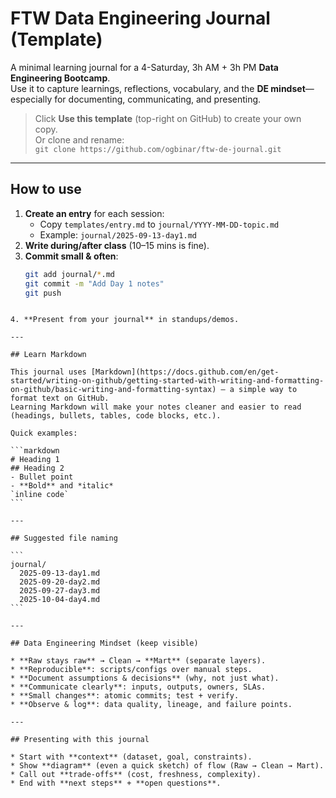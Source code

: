 # FTW Data Engineering Journal (Template)

A minimal learning journal for a 4-Saturday, 3h AM + 3h PM **Data Engineering Bootcamp**.  
Use it to capture learnings, reflections, vocabulary, and the **DE mindset**—especially for documenting, communicating, and presenting.

> Click **Use this template** (top-right on GitHub) to create your own copy.  
> Or clone and rename:  
> `git clone https://github.com/ogbinar/ftw-de-journal.git`

---

## How to use

1. **Create an entry** for each session:
   - Copy `templates/entry.md` to `journal/YYYY-MM-DD-topic.md`
   - Example: `journal/2025-09-13-day1.md`
2. **Write during/after class** (10–15 mins is fine).
3. **Commit small & often**:
   ```bash
   git add journal/*.md
   git commit -m "Add Day 1 notes"
   git push
````

4. **Present from your journal** in standups/demos.

---

## Learn Markdown

This journal uses [Markdown](https://docs.github.com/en/get-started/writing-on-github/getting-started-with-writing-and-formatting-on-github/basic-writing-and-formatting-syntax) — a simple way to format text on GitHub.
Learning Markdown will make your notes cleaner and easier to read (headings, bullets, tables, code blocks, etc.).

Quick examples:

```markdown
# Heading 1
## Heading 2
- Bullet point
- **Bold** and *italic*
`inline code`
```

---

## Suggested file naming

```
journal/
  2025-09-13-day1.md
  2025-09-20-day2.md
  2025-09-27-day3.md
  2025-10-04-day4.md
```

---

## Data Engineering Mindset (keep visible)

* **Raw stays raw** → Clean → **Mart** (separate layers).
* **Reproducible**: scripts/configs over manual steps.
* **Document assumptions & decisions** (why, not just what).
* **Communicate clearly**: inputs, outputs, owners, SLAs.
* **Small changes**: atomic commits; test + verify.
* **Observe & log**: data quality, lineage, and failure points.

---

## Presenting with this journal

* Start with **context** (dataset, goal, constraints).
* Show **diagram** (even a quick sketch) of flow (Raw → Clean → Mart).
* Call out **trade-offs** (cost, freshness, complexity).
* End with **next steps** + **open questions**.


